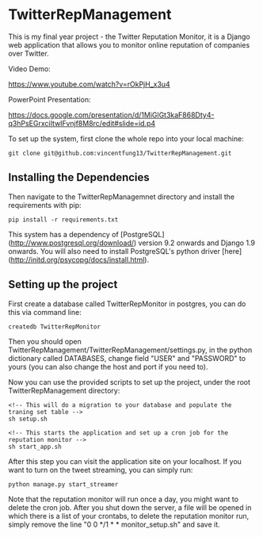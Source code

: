 # TwitterRepManagement
This is my final year project - the Twitter Reputation Monitor, it is a Django web application that allows you to monitor online reputation of companies over Twitter.

Video Demo: 

https://www.youtube.com/watch?v=rOkPjH_x3u4

PowerPoint Presentation: 

https://docs.google.com/presentation/d/1MiGlGt3kaF868Dty4-q3hPsEGrxciItwIFvnjf8M8rc/edit#slide=id.p4

To set up the system, first clone the whole repo into your local machine:
```
git clone git@github.com:vincentfung13/TwitterRepManagement.git
```

## Installing the Dependencies

Then navigate to the TwitterRepManagemnet directory and install the requirements with pip:
```
pip install -r requirements.txt
```

This system has a dependency of [PostgreSQL] (http://www.postgresql.org/download/) version 9.2 onwards and Django 1.9 onwards. You will also need to install PostgreSQL's python driver [here] (http://initd.org/psycopg/docs/install.html).

## Setting up the project

First create a database called TwitterRepMonitor in postgres, you can do this via command line:
```
createdb TwitterRepMonitor
```

Then you should open TwitterRepManagement/TwitterRepManagement/settings.py, in the python dictionary called DATABASES, change field "USER" and "PASSWORD" to yours (you can also change the host and port if you need to).

Now you can use the provided scripts to set up the project, under the root TwitterRepManagement directory:
```
<!-- This will do a migration to your database and populate the traning set table -->
sh setup.sh

<!-- This starts the application and set up a cron job for the reputation monitor -->
sh start_app.sh
```

After this step you can visit the application site on your localhost. If you want to turn on the tweet streaming, you can simply run:
```
python manage.py start_streamer
```

Note that the reputation monitor will run once a day, you might want to delete the cron job. After you shut down the server, a file will be opened in which there is a list of your crontabs, to delete the reputation monitor run, simply remove the line "0 0 */1 * * monitor_setup.sh" and save it.



